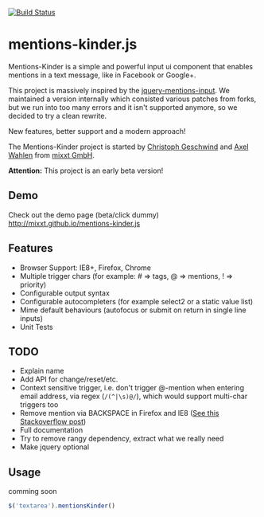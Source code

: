 [![Build Status](https://travis-ci.org/mixxt/mentions-kinder.js.png?branch=develop)](https://travis-ci.org/mixxt/mentions-kinder.js)

mentions-kinder.js
=================
Mentions-Kinder is a simple and powerful input ui component that enables mentions in a text message, like in Facebook or Google+.

This project is massively inspired by the [jquery-mentions-input](https://github.com/podio/jquery-mentions-input).
We maintained a version internally which consisted various patches from forks, but we run into too many errors and it isn't supported anymore, so we decided to try a clean rewrite.

New features, better support and a modern approach!

The Mentions-Kinder project is started by [Christoph Geschwind](http://github.com/1st8) and [Axel Wahlen](http://github.com/dino115) from [mixxt GmbH](http://www.mixxt.de).

**Attention:** This project is an early beta version!

## Demo
Check out the demo page (beta/click dummy)
http://mixxt.github.io/mentions-kinder.js

## Features
- Browser Support: IE8+, Firefox, Chrome
- Multiple trigger chars (for example: # => tags, @ => mentions, ! => priority)
- Configurable output syntax
- Configurable autocompleters (for example select2 or a static value list)
- Mime default behaviours (autofocus or submit on return in single line inputs)
- Unit Tests

## TODO
- Explain name
- Add API for change/reset/etc.
- Context sensitive trigger, i.e. don't trigger @-mention when entering email address, via regex (`/(^|\s)@/`), which would support multi-char triggers too
- Remove mention via BACKSPACE in Firefox and IE8 ([See this Stackoverflow post](http://stackoverflow.com/questions/9983868/contenteditable-div-ie8-not-happy-with-backspace-remove-of-html-element))
- Full documentation
- Try to remove rangy dependency, extract what we really need
- Make jquery optional

## Usage
comming soon
```javascript
$('textarea').mentionsKinder()
```
